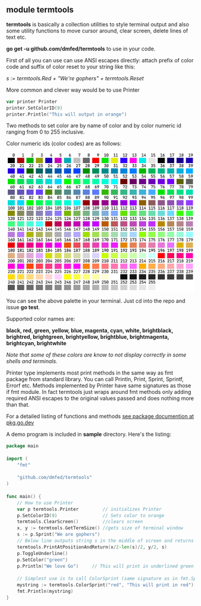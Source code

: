 ## module termtools

**termtools** is basically a collection utilities to style terminal
output and also some utility functions to move cursor around, clear screen, delete lines of text etc.

**go get -u github.com/dmfed/termtools** to use in your code.

First of all you can use can use ANSI escapes directly: attach prefix of color code and suffix of color reset to your string like this:

*s := termtools.Red + "We're gophers" + termtools.Reset*

More common and clever way would be to use Printer

```go
var printer Printer
printer.SetColorID(9)
printer.Println("This will output in orange")
```

Two methods to set color are by name of color and by color numeric id ranging from 0 to 255 inclusive. 

Color numeric ids (color codes) are as follows:

![image of palette with colors numbered 0-255](https://github.com/dmfed/termtools/blob/master/palette.png)

You can see the above palette in your terminal. Just cd into the repo and issue **go test**. 

Supported color names are:

**black, red, green, yellow, blue, magenta, cyan, white, brightblack, brightred, brightgreen, brightyellow, brightblue, brightmagenta, brightcyan, brightwhite**

*Note that some of these colors are know to not display correctly in some shells and terminals.*

Printer type implements most print methods in the same way as fmt package from standard library. 
You can call Println, Print, Sprint, Sprintf, Errorf etc. Methods implemented by Printer have same signatures as those if fmt module. In fact termtools just wraps around fmt methods only adding required ANSI escapes to the original values passed and does nothing more than that. 

For a detailed listing of functions and methods [see package documention at pkg.go.dev](https://pkg.go.dev/github.com/dmfed/termtools@v0.6.0)

A demo program is included in **sample** directory. Here's the listing:

```go
package main

import (
	"fmt"

	"github.com/dmfed/termtools"
)

func main() {
	// How to use Printer
	var p termtools.Printer         // initializes Printer
	p.SetColorID(9)                 // Sets color to orange
	termtools.ClearScreen()         //clears screen
	x, y := termtools.GetTermSize() //gets size of terminal window
	s := p.Sprint("We are gophers")
	// Below line outputs string s in the middle of screen and returns cursor to initial position
	termtools.PrintAtPositionAndReturn(x/2-len(s)/2, y/2, s)
	p.ToggleUnderline()
	p.SetColor("green")
	p.Println("We love Go") 	// This will print in underlined green font

	// Simplest use is to call ColorSprint (same signature as in fmt.Sprint)
	mystring := termtools.ColorSprint("red", "This will print in red")
	fmt.Println(mystring)
}
```
